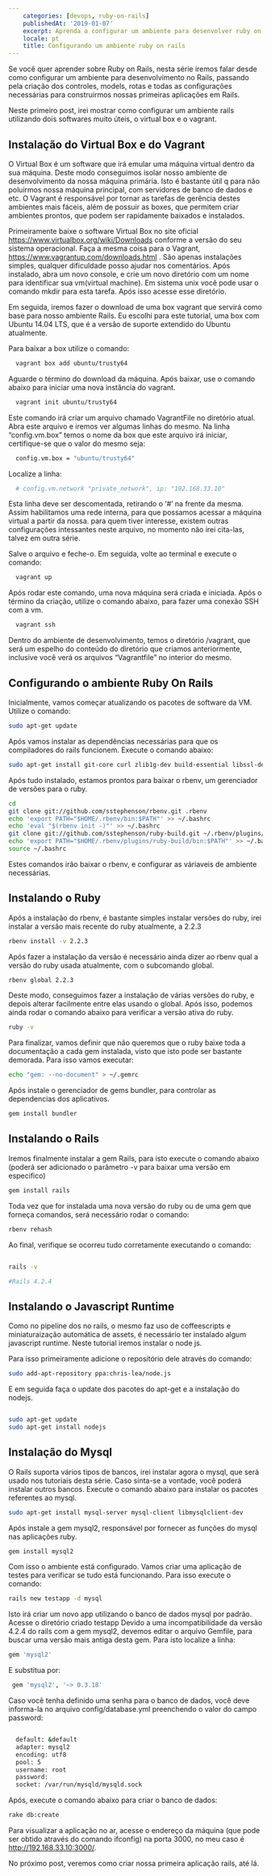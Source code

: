 ```yaml
---
    categories: [devops, ruby-on-rails]
    publishedAt: '2019-01-07'
    excerpt: Aprenda a configurar um ambiente para desenvolver ruby on rails com vagrant
    locale: pt
    title: Configurando um ambiente ruby on rails
---
```


Se você quer aprender sobre Ruby on Rails, nesta série iremos falar desde como configurar um ambiente para desenvolvimento no Rails, passando pela criação dos controles, models, rotas e todas as configurações necessárias para construirmos nossas primeiras aplicações em Rails.

Neste primeiro post, irei mostrar como configurar um ambiente rails utilizando dois softwares muito úteis, o virtual box e o vagrant.

## Instalação do Virtual Box e do Vagrant

O Virtual Box é um software que irá emular uma máquina virtual dentro da sua máquina. Deste modo conseguimos isolar nosso ambiente de desenvolvimento da nossa máquina primária. Isto é bastante útil q para não poluirmos nossa máquina principal, com servidores de banco de dados e etc. O Vagrant é responsável por tornar as tarefas de gerência destes ambientes mais fáceis, além de possuir as boxes, que permitem criar ambientes prontos, que podem ser rapidamente baixados e instalados.

Primeiramente baixe o software Virtual Box no site oficial https://www.virtualbox.org/wiki/Downloads conforme a versão do seu sistema operacional. Faça a mesma coisa para o Vagrant, https://www.vagrantup.com/downloads.html . São apenas instalações simples, qualquer dificuldade posso ajudar nos comentários. Após instalado, abra um novo console, e crie um novo diretório com um nome para identificar sua vm(virtual machine). Em sistema unix você pode usar o comando mkdir para esta tarefa. Após isso acesse esse diretório.

Em seguida, iremos fazer o download de uma box vagrant que servirá como base para nosso ambiente Rails. Eu escolhi para este tutorial, uma box com Ubuntu 14.04 LTS, que é a versão de suporte extendido do Ubuntu atualmente.

Para baixar a box utilize o comando:

```bash
  vagrant box add ubuntu/trusty64
```

Aguarde o término do download da máquina. Após baixar, use o comando abaixo para iniciar uma nova instância do vagrant.

```bash
  vagrant init ubuntu/trusty64
```

Este comando irá criar um arquivo chamado VagrantFile no diretório atual. Abra este arquivo e iremos ver algumas linhas do mesmo. Na linha “config.vm.box” temos o nome da box que este arquivo irá iniciar, certifique-se que o valor do mesmo seja:


```bash
  config.vm.box = "ubuntu/trusty64"
```

Localize a linha:

```bash
  # config.vm.network "private_network", ip: "192.168.33.10"
```

Esta linha deve ser descomentada, retirando o ‘#’ na frente da mesma. Assim habilitamos uma rede interna, para que possamos acessar a máquina virtual a partir da nossa. para quem tiver interesse, existem outras configurações intessantes neste arquivo, no momento não irei cita-las, talvez em outra série.

Salve o arquivo e feche-o. Em seguida, volte ao terminal e execute o comando:

```bash
  vagrant up
```

Após rodar este comando, uma nova máquina será criada e iniciada. Após o término da criação, utilize o comando abaixo, para fazer uma conexão SSH com a vm.

```bash
  vagrant ssh
```

Dentro do ambiente de desenvolvimento, temos o diretório /vagrant, que será um espelho do conteúdo do diretório que criamos anteriormente, inclusive você verá os arquivos “Vagrantfile” no interior do mesmo.

## Configurando o ambiente Ruby On Rails

Inicialmente, vamos começar atualizando os pacotes de software da VM. Utilize o comando:

```bash
sudo apt-get update
```

Após vamos instalar as dependências necessárias para que os compiladores do rails funcionem. Execute o comando abaixo:

```bash
sudo apt-get install git-core curl zlib1g-dev build-essential libssl-dev libreadline-dev libyaml-dev libsqlite3-dev sqlite3 libxml2-dev libxslt1-dev libcurl4-openssl-dev python-software-properties libffi-dev -y
```

Após tudo instalado, estamos prontos para baixar o rbenv, um gerenciador de versões para o ruby.

```bash
cd
git clone git://github.com/sstephenson/rbenv.git .rbenv
echo 'export PATH="$HOME/.rbenv/bin:$PATH"' >> ~/.bashrc
echo 'eval "$(rbenv init -)"' >> ~/.bashrc
git clone git://github.com/sstephenson/ruby-build.git ~/.rbenv/plugins/ruby-build
echo 'export PATH="$HOME/.rbenv/plugins/ruby-build/bin:$PATH"' >> ~/.bashrc
source ~/.bashrc
```

Estes comandos irão baixar o rbenv, e configurar as váriaveis de ambiente necessárias.

## Instalando o Ruby

Após a instalação do rbenv, é bastante simples instalar versões do ruby, irei instalar a versão mais recente do ruby atualmente, a 2.2.3

```bash
rbenv install -v 2.2.3
```

Após fazer a instalação da versão é necessário ainda dizer ao rbenv qual a versão do ruby usada atualmente, com o subcomando global.

```bash
rbenv global 2.2.3
```

Deste modo, conseguimos fazer a instalação de várias versões do ruby, e depois alterar facilmente entre elas usando o global.
Após isso, podemos ainda rodar o comando abaixo para verificar a versão ativa do ruby.

```bash
ruby -v
```

Para finalizar, vamos definir que não queremos que o ruby baixe toda a documentação a cada gem instalada, visto que isto pode ser bastante demorada. Para isso vamos executar:

```bash
echo "gem: --no-document" > ~/.gemrc
```

Após instale o gerenciador de gems bundler, para controlar as dependencias dos aplicativos.

```bash
gem install bundler
```

## Instalando o Rails

Iremos finalmente instalar a gem Rails, para isto execute o comando abaixo (poderá ser adicionado o parâmetro -v para baixar uma versão em especifico)

```bash
gem install rails
```

Toda vez que for instalada uma nova versão do ruby ou de uma gem que forneça comandos, será necessário rodar o comando:

```bash
rbenv rehash
```

Ao final, verifique se ocorreu tudo corretamente executando o comando:

```bash

rails -v

#Rails 4.2.4

```

## Instalando o Javascript Runtime

Como no pipeline dos no rails, o mesmo faz uso de coffeescripts e miniaturaização automática de assets, é necessário ter instalado algum javascript runtime. Neste tutorial iremos instalar o node js.

Para isso primeiramente adicione o repositório dele através do comando:

```bash
sudo add-apt-repository ppa:chris-lea/node.js
```

E em seguida faça o update dos pacotes do apt-get e a instalação do nodejs.

```bash

sudo apt-get update
sudo apt-get install nodejs

```

## Instalação do Mysql

O Rails suporta vários tipos de bancos, irei instalar agora o mysql, que será usado nos tutoriais desta série. Caso sinta-se a vontade, você poderá instalar outros bancos. Execute o comando abaixo para instalar os pacotes referentes ao mysql.

```bash
sudo apt-get install mysql-server mysql-client libmysqlclient-dev
```

Após instale a gem mysql2, responsável por fornecer as funções do mysql nas aplicações ruby.

```bash
gem install mysql2
```

Com isso o ambiente está configurado. Vamos criar uma aplicação de testes para verificar se tudo está funcionando. Para isso execute o comando:

```bash
rails new testapp -d mysql
```

Isto irá criar um novo app utilizando o banco de dados mysql por padrão.
Acesse o diretório criado testapp
Devido a uma incompatibilidade da versão 4.2.4 do rails com a gem mysql2, devemos editar o arquivo Gemfile, para buscar uma versão mais antiga desta gem. Para isto localize a linha:

```bash
gem 'mysql2'
```

E substitua por:

```bash
 gem 'mysql2', '~> 0.3.18'
 ```

Caso você tenha definido uma senha para o banco de dados, você deve informa-la no arquivo config/database.yml preenchendo o valor do campo password:

```bash

  default: &default
  adapter: mysql2
  encoding: utf8
  pool: 5
  username: root
  password:
  socket: /var/run/mysqld/mysqld.sock

```

Após, execute o comando abaixo para criar o banco de dados:

```bash
rake db:create
```

Para visualizar a aplicação no ar, acesse o endereço da máquina (que pode ser obtido através do comando ifconfig) na porta 3000, no meu caso é http://192.168.33.10:3000/.

No próximo post, veremos como criar nossa primeira aplicação rails, até lá.
